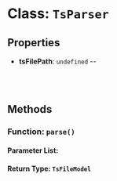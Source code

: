 # Class: `TsParser`

    

## Properties

- **tsFilePath**: `undefined` -- 


<br/>
<br/>

## Methods

### Function: `parse()`

    

#### Parameter List:



#### Return Type: `TsFileModel` 

